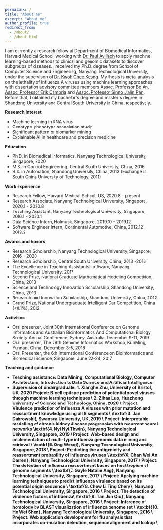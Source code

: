 ```yaml
---
permalink: /
title: "About me"
excerpt: "About me"
author_profile: true
redirect_from: 
  - /about/
  - /about.html
---
```


I am currently a research fellow at Department of Biomedical Informatics, Harvard Medical School, working with <a href="https://avillach-lab.hms.harvard.edu/">Dr. Paul Avillach</a> to apply machine learning-based methods to clinical and genomic datasets to discover subgroups of diseases. I received my Ph.D. degree from School of Computer Science and Engineering, Nanyang Technological University, under the supervison of <a href="https://www.ntu.edu.sg/home/asckkwoh/">Dr. Kwoh Chee Keong</a>. My thesis is meta-analysis on the lethality of influenza A viruses using machine learning approaches with dissertation advisory committee members <a href="https://www.ntu.edu.sg/home/boan/index.html">Assoc. Professor Bo An</a>,  <a href="https://sentic.net/erikcambria/">Assoc. Professor Erik Cambria</a> and <a href="https://www.ntu.edu.sg/home/sinnopan/">Assoc. Professor Sinno Jialin Pan</a>. Before that, I obtained my bachelor's degree and master's degree in Shandong University and Central South University in China, respectively.


<b>Research Interest</b>
- Machine learning in RNA virus
- Genotype-phenotype association study
- Significant pattern or biomarker mining
- Explainable AI in healthcare and precision medicine

<b>Education</b>
- Ph.D. in Biomedical Informatics, Nanyang Technological University, Singapore, 2020
- M.S. in Control Engineering, Central South University, China, 2016
- B.S. in Automation, Shandong University, China, 2013
(Exchange in South China University of Technology, 2011)

<b>Work experience</b>
- Research Fellow, Harvard Medical School, US, 2020.8 - present
- Research Associate, Nanyang Technological University, Singapore, 2020.1 - 2020.8
- Teaching Assistant, Nanyang Technological University, Singapore, 2016.1 - 2020.1
- Data Science Intern, Holmusk, Singapore, 2019.10 - 2019.12
- Software Engineer Intern, Continental Automotive, China, 2012.12 - 2013.3

<b>Awards and honors</b>
- Research Scholarship, Nanyang Technological University, Singapore, 2016 - 2020
- Research Scholarship, Central South University, China, 2013 -2016
- The Excellence in Teaching Assistantship Award, Nanyang Technological University, 2017
- Second Prize, National Graduate Mathematical Modeling Competition, China, 2013
- Science and Technology Innovation Scholarship, Shandong University, China, 2013
- Research and Innovation Scholarship, Shandong University, China, 2012
- Grand Prize, National Undergraduate Intelligent Car Competition, China (<0.1%), 2012

<b>Activities</b>
- Oral presenter, Joint 30th International Conference on Genome Informatics and Australian Bioinformatics And Computational Biology Society Annual Conference, Sydney, Australia, December 9-11, 2019
- Oral presenter, The 29th Genome Informatics Workshop, KunMing, Yunnan, China, December 3-5, 2018
- Oral Presenter, the 6th International Conference on Bioinformatics and Biomedical Science, Singapore, June 22-24, 2017

<b>Teaching and guidance</b>
- <b>Teaching assistance:<b> Data Mining, Computational Biology, Computer Architecture, Introduction to Data Science and Artificial Intelligence
- <b>Supervision of undergraduate:<b>
	<b>1. Xianghe Zhu,<b> University of Bristol, UK, 2020
	Project: B-cell epitope prediction of potential novel viruses through machine learning techniques \\
	2. Zihan Luo, Huazhong University of Science and Technology, China, 2020 \\
	Project: Virulence prediction of influenza A viruses with prior mutation and reassortment knowledge using all 8 segments \\
	\textbf{3. Jan Dabrowski}, Swansea University, UK, 2019 \\
	Project: Interpretable modelling of chronic kidney disease progression with recurrent neural networks
	\textbf{4. Nyi Nyi Thwin}, Nanyang Technological University, Singapore, 2019 \\
	Project: Web-based design and implementation of multi-type influenza genomic data mining and retrieval \\
	\textbf{5. Ong Wenqi}, Nanyang Technological University, Singapore, 2018 \\
	Project: Predicting the antigenicity and reassortment probability of influenza viruses \\
	\textbf{6. Chan Wei An Darren}, Nanyang Technological University, Singapore, 2017 \\
	Project: The detection of influenza reassortment based on host tropism of genome segments \\
	\textbf{7. Gayle Natalie Ang}, Nanyang Technological University, Singapore, 2017 \\
	Project: Applying machine learning techniques to predict influenza virulence based on its potential origin sequence \\
	\textbf{8. Chew Li Ting Chery}, Nanyang Technological University, Singapore, 2016 \\
	Project: The detection of virulence factors of influenza\\
	\textbf{9. Tan Jun Qiu}, Nanyang Technological University, Singapore, 2016 \\
	Project: Inference of homology by BLAST visualization of influenza genome set \\
	\textbf{10. Ho Wei Shen}, Nanyang Technological University, Singapore, 2016 \\
	Project: Web application development for flu analysis that incorporates co-mutation detection, sequence alignment and lookup \\


